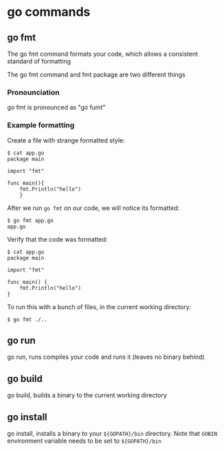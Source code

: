 # go commands

## go fmt

The go fmt command formats your code, which allows a consistent standard of formatting

The go fmt command and fmt package are two different things

### Pronounciation

go fmt is pronounced as "go fumt"

### Example formatting

Create a file with strange formatted style:

```
$ cat app.go
package main

import "fmt"

func main(){
    fmt.Println("hello")
    }
```

After we run `go fmt` on our code, we will notice its formatted:

```
$ go fmt app.go
app.go
```

Verify that the code was formatted:

```
$ cat app.go
package main

import "fmt"

func main() {
	fmt.Println("hello")
}
```

To run this with a bunch of files, in the current working directory:

```
$ go fmt ./..
```

## go run

go run, runs compiles your code and runs it (leaves no binary behind)

## go build

go build, builds a binary to the current working directory

## go install

go install, installs a binary to your `${GOPATH}/bin` directory. Note that `GOBIN` environment variable needs to be set to `${GOPATH}/bin`
